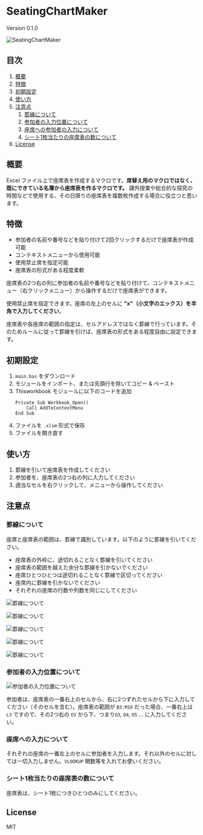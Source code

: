 # SeatingChartMaker

Version 0.1.0

![SeatingChartMaker](/images/SeatingChartMaker.gif)

## 目次

1. [概要](#%e6%a6%82%e8%a6%81)
1. [特徴](#%e7%89%b9%e5%be%b4)
1. [初期設定](#%e5%88%9d%e6%9c%9f%e8%a8%ad%e5%ae%9a)
1. [使い方](#%e4%bd%bf%e3%81%84%e6%96%b9)
1. [注意点](#%e6%b3%a8%e6%84%8f%e7%82%b9)
    1. [罫線について](#%e7%bd%ab%e7%b7%9a%e3%81%ab%e3%81%a4%e3%81%84%e3%81%a6)
    1. [参加者の入力位置について](#%e5%8f%82%e5%8a%a0%e8%80%85%e3%81%ae%e5%85%a5%e5%8a%9b%e4%bd%8d%e7%bd%ae%e3%81%ab%e3%81%a4%e3%81%84%e3%81%a6)
    1. [座席への参加者の入力について](#%e5%ba%a7%e5%b8%ad%e3%81%b8%e3%81%ae%e5%8f%82%e5%8a%a0%e8%80%85%e3%81%ae%e5%85%a5%e5%8a%9b%e3%81%ab%e3%81%a4%e3%81%84%e3%81%a6)
    1. [シート1枚当たりの座席表の数について](#%e3%82%b7%e3%83%bc%e3%83%881%e6%9e%9a%e5%bd%93%e3%81%9f%e3%82%8a%e3%81%ae%e5%ba%a7%e5%b8%ad%e8%a1%a8%e3%81%ae%e6%95%b0%e3%81%ab%e3%81%a4%e3%81%84%e3%81%a6)
1. [License](#License)


## 概要

Excel ファイル上で座席表を作成するマクロです。**席替え用のマクロではなく、既にできている名簿から座席表を作るマクロです。** 課外授業や総合的な探究の時間などで使用する、その日限りの座席表を複数枚作成する場合に役立つと思います。


## 特徴

- 参加者の名前や番号などを貼り付けて2回クリックするだけで座席表が作成可能
- コンテキストメニューから使用可能
- 使用禁止席を指定可能
- 座席表の形式がある程度柔軟

座席表の2つ右の列に参加者の名前や番号などを貼り付けて、コンテキストメニュー（右クリックメニュー）から操作するだけで座席表ができます。

使用禁止席を指定できます。座席の左上のセルに **"x"（小文字のエックス）を半角で入力してください**。

座席表や各座席の範囲の指定は、セルアドレスではなく罫線で行っています。そのためルールに従って罫線を引けば、座席表の形式をある程度自由に設定できます。


## 初期設定

1. `main.bas` をダウンロード
1. モジュールをインポート、または先頭行を除いてコピー & ペースト
1. Thisworkbook モジュールに以下のコードを追加  
    ```
    Private Sub Workbook_Open()
        Call AddToContextMenu
    End Sub
    ```
1. ファイルを `.xlsm` 形式で保存
1. ファイルを開き直す


## 使い方

1. 罫線を引いて座席表を作成してください
1. 参加者を、座席表の2つ右の列に入力してください
1. 適当なセルを右クリックして、メニューから操作してください


## 注意点

### 罫線について

座席と座席表の範囲は、罫線で識別しています。以下のように罫線を引いてください。

- 座席表の外枠に、途切れることなく罫線を引いてください
- 座席表の範囲を越えた余分な罫線を引かないでください
- 座席ひとつひとつは途切れることなく罫線で区切ってください
- 座席内に罫線を引かないでください
- それぞれの座席の行数や列数を同じにしてください

![罫線について](/images/SeatingChartMaker01.png)

![罫線について](/images/SeatingChartMaker02.png)

![罫線について](/images/SeatingChartMaker03.png)

![罫線について](/images/SeatingChartMaker04.png)

![罫線について](/images/SeatingChartMaker05.png)


### 参加者の入力位置について

![参加者の入力位置について](/images/SeatingChartMaker01.png)

参加者は、座席表の一番右上のセルから、右に2つずれたセルから下に入力してください（そのセルを含む）。座席表の範囲が `B3:M16` だった場合、一番右上は `L3` ですので、その2つ右の `O3` から下、つまり`O3`, `O4`, `O5` ... に入力してください。


### 座席への入力について

それぞれの座席の一番左上のセルに参加者を入力します。それ以外のセルに対しては一切入力しません。`VLOOKUP` 関数等を入れてお使いください。


### シート1枚当たりの座席表の数について

座席表は、シート1枚につきひとつのみにしてください。


## License

MIT
